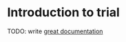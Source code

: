 # Introduction to trial

TODO: write [great documentation](http://jacobian.org/writing/what-to-write/)
